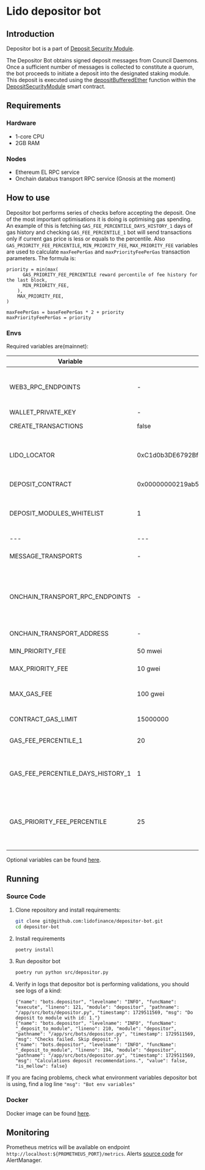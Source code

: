 # Lido depositor bot

## Introduction

Depositor bot is a part of [Deposit Security Module](/contracts/deposit-security-module).

The Depositor Bot obtains signed deposit messages from Council Daemons. Once a sufficient number of messages is
collected to constitute a quorum, the bot proceeds to initiate a deposit into the designated staking module. This
deposit is executed using
the [depositBufferedEther](https://docs.lido.fi/contracts/deposit-security-module#depositbufferedether) function within
the [DepositSecurityModule](https://docs.lido.fi/contracts/deposit-security-module) smart contract.

## Requirements

### Hardware

- 1-core CPU
- 2GB RAM

### Nodes

- Ethereum EL RPC service
- Onchain databus transport RPC service (Gnosis at the moment)

## How to use

Depositor bot performs series of checks before accepting the deposit. One of the most important optimisations it is
doing is optimising gas spending. An example of this is fetching `GAS_FEE_PERCENTILE_DAYS_HISTORY_1` days of gas history
and checking `GAS_FEE_PERCENTILE_1` bot will send transactions only if current gas price is less or equals to the
percentile. Also `GAS_PRIORITY_FEE_PERCENTILE`, `MIN_PRIORITY_FEE`, `MAX_PRIORITY_FEE` variables are used to calculate
`maxFeePerGas` and `maxPriorityFeePerGas` transaction parameters. The formula is:

```
priority = min(max(
      GAS_PRIORITY_FEE_PERCENTILE reward percentile of fee history for the last block,
      MIN_PRIORITY_FEE,
    ),
    MAX_PRIORITY_FEE,
)

maxFeePerGas = baseFeePerGas * 2 + priority
maxPriorityFeePerGas = priority
```

### Envs

Required variables are(mainnet):

| Variable                          | Default                                    | Description                                                                                                              |
|-----------------------------------|--------------------------------------------|--------------------------------------------------------------------------------------------------------------------------|
| WEB3_RPC_ENDPOINTS                | -                                          | List of EL rpc endpoints that will be used to send requests comma separated (`,`)                                        |
| WALLET_PRIVATE_KEY                | -                                          | Account private key                                                                                                      |
| CREATE_TRANSACTIONS               | false                                      | If true then tx will be send to blockchain                                                                               |
| LIDO_LOCATOR                      | 0xC1d0b3DE6792Bf6b4b37EccdcC24e45978Cfd2Eb | Lido Locator address. Mainnet by default. Other networks can be found [here](https://docs.lido.fi/deployed-contracts/) |
| DEPOSIT_CONTRACT                  | 0x00000000219ab540356cBB839Cbe05303d7705Fa | Ethereum deposit contract address                                                                                        |
| DEPOSIT_MODULES_WHITELIST         | 1                                          | List of staking module's ids in which the depositor bot will make deposits                                               |
| ---                               | ---	                                       | ---                                                                                                                      |
| MESSAGE_TRANSPORTS                | -                                          | Transports used in bot. Set: onchain_transport                                                                           |
| ONCHAIN_TRANSPORT_RPC_ENDPOINTS   | -                                          | List of databus(Gnosis) rpc endpoints that will be used for reading data bus contract, comma separated (`,`).            |
| ONCHAIN_TRANSPORT_ADDRESS         | -                                          | Data bus contract address.                                                                                               |
| MIN_PRIORITY_FEE                  | 50 mwei                                    | Min priority fee that will be used in tx                                                                                 |
| MAX_PRIORITY_FEE                  | 10 gwei                                    | Max priority fee that will be used in tx                                                                                 |
| MAX_GAS_FEE                       | 100 gwei                                   | Bot will wait for a lower price. Threshold for gas_fee                                                                    |
| CONTRACT_GAS_LIMIT                | 15000000                                   | Default transaction gas limit                                                                                            |
| GAS_FEE_PERCENTILE_1              | 20                                         | Percentile for first recommended fee calculation                                                                         |
| GAS_FEE_PERCENTILE_DAYS_HISTORY_1 | 1                                          | Percentile for first recommended calculates from N days of the fee history                                               |
| GAS_PRIORITY_FEE_PERCENTILE       | 25                                         | Priority transaction will be N percentile from priority fees in last block (min MIN_PRIORITY_FEE - max MAX_PRIORITY_FEE) |

Optional variables can be found [here](https://github.com/lidofinance/depositor-bot/blob/main/README.md).

## Running

### Source Code

1. Clone repository and install requirements:
    ```bash
    git clone git@github.com:lidofinance/depositor-bot.git
    cd depositor-bot
    ```
2. Install requirements
    ```bash
    poetry install
    ```
3. Run depositor bot
    ```bash
    poetry run python src/depositor.py
    ```
4. Verify in logs that depositor bot is performing validations, you should see logs of a kind:
    ```
    {"name": "bots.depositor", "levelname": "INFO", "funcName": "execute", "lineno": 121, "module": "depositor", "pathname": "/app/src/bots/depositor.py", "timestamp": 1729511569, "msg": "Do deposit to module with id: 1."}
    {"name": "bots.depositor", "levelname": "INFO", "funcName": "_deposit_to_module", "lineno": 210, "module": "depositor", "pathname": "/app/src/bots/depositor.py", "timestamp": 1729511569, "msg": "Checks failed. Skip deposit."}
    {"name": "bots.depositor", "levelname": "INFO", "funcName": "_deposit_to_module", "lineno": 194, "module": "depositor", "pathname": "/app/src/bots/depositor.py", "timestamp": 1729511569, "msg": "Calculations deposit recommendations.", "value": false, "is_mellow": false}
    ```

If you are facing problems, check what environment variables depositor bot is using, find a log
line `"msg": "Bot env variables"`

### Docker

Docker image can be found [here](https://docs.lido.fi/guides/tooling#depositor-bot).

## Monitoring

Prometheus metrics will be available on endpoint `http://localhost:${PROMETHEUS_PORT}/metrics`.
Alerts [source code](https://github.com/lidofinance/depositor-bot?tab=readme-ov-file#alerts) for AlertManager.
